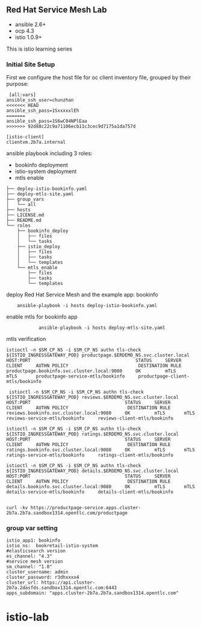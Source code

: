 Red Hat Service Mesh Lab 
-----------------------------------------------------------------------------

- ansible 2.6+
- ocp 4.3
- istio 1.0.9+

This is istio learning series

### Initial Site Setup

First we configure the host file for oc client 
inventory file, grouped by their purpose:
```
 [all:vars]
ansible_ssh_user=chunzhan
<<<<<<< HEAD
ansible_ssh_pass=1SxxxxxlEh
=======
ansible_ssh_pass=1S6wC04NPlEaa
>>>>>>> 92d88c22c9a71106ecb11c3cec9d7175a1da757d

[istio-client]
clientvm.2b7a.internal

```
ansible playbook including 3 roles:
- bookinfo deployment
- istio-system deployment
- mtls enable

```
├── deploy-istio-bookinfo.yaml
├── deploy-mtls-site.yaml
├── group_vars
│   └── all
├── hosts
├── LICENSE.md
├── README.md
└── roles
    ├── bookinfo_deploy
    │   ├── files
    │   └── tasks
    ├── istio_deploy
    │   ├── files
    │   ├── tasks
    │   └── templates
    └── mtls_enable
        ├── files
        ├── tasks
        └── templates

```
deploy Red Hat Service Mesh and the example app: bookinfo 

		ansible-playbook -i hosts deploy-istio-bookinfo.yaml

enable mtls for bookinfo app

                ansible-playbook -i hosts deploy-mtls-site.yaml

mtls verification 
```
istioctl -n $SM_CP_NS -i $SM_CP_NS authn tls-check ${ISTIO_INGRESSGATEWAY_POD} productpage.$ERDEMO_NS.svc.cluster.local
HOST:PORT                                       STATUS     SERVER     CLIENT     AUTHN POLICY                          DESTINATION RULE
productpage.bookinfo.svc.cluster.local:9080     OK         mTLS       mTLS       productpage-service-mtls/bookinfo     productpage-client-mtls/bookinfo

 istioctl -n $SM_CP_NS -i $SM_CP_NS authn tls-check ${ISTIO_INGRESSGATEWAY_POD} reviews.$ERDEMO_NS.svc.cluster.local
HOST:PORT                                   STATUS     SERVER     CLIENT     AUTHN POLICY                      DESTINATION RULE
reviews.bookinfo.svc.cluster.local:9080     OK         mTLS       mTLS       reviews-service-mtls/bookinfo     reviews-client-mtls/bookinfo

istioctl -n $SM_CP_NS -i $SM_CP_NS authn tls-check ${ISTIO_INGRESSGATEWAY_POD} ratings.$ERDEMO_NS.svc.cluster.local
HOST:PORT                                   STATUS     SERVER     CLIENT     AUTHN POLICY                      DESTINATION RULE
ratings.bookinfo.svc.cluster.local:9080     OK         mTLS       mTLS       ratings-service-mtls/bookinfo     ratings-client-mtls/bookinfo

istioctl -n $SM_CP_NS -i $SM_CP_NS authn tls-check ${ISTIO_INGRESSGATEWAY_POD} details.$ERDEMO_NS.svc.cluster.local
HOST:PORT                                   STATUS     SERVER     CLIENT     AUTHN POLICY                      DESTINATION RULE
details.bookinfo.svc.cluster.local:9080     OK         mTLS       mTLS       details-service-mtls/bookinfo     details-client-mtls/bookinfo


curl -kv https://productpage-service.apps.cluster-2b7a.2b7a.sandbox1314.opentlc.com/productpage

```
### group var setting 

```
istio_app1: bookinfo
istio_ns:  bookretail-istio-system
#elasticsearch version
es_channel: "4.3"
#service mesh version
sm_channel: "1.0"
cluster_username: admin
cluster_password: r3dhxxxx4
cluster_url: https://api.cluster-2b7a.2dasfds.sandbox1314.opentlc.com:6443
apps_subdomain: "apps.cluster-2b7a.2b7a.sandbox1314.opentlc.com"

```
# istio-lab
